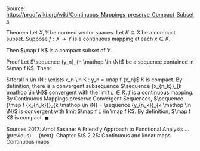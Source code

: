 # 

Source: https://proofwiki.org/wiki/Continuous_Mappings_preserve_Compact_Subsets

Theorem
Let $X, Y$ be normed vector spaces.
Let $K \subseteq X$ be a compact subset.
Suppose $f : X \to Y$ is a continuous mapping at each $x \in K$.

Then $\map f K$ is a compact subset of $Y$.


Proof
Let $\sequence {y_n}_{n \mathop \in \N}$ be a sequence contained in $\map f K$.
Then:

$\forall n \in \N : \exists x_n \in K : y_n = \map f {x_n}$
$K$ is compact.
By definition, there is a convergent subsequence $\sequence {x_{n_k}}_{k \mathop \in \N}$ convergent with the limit $L \in K$.
$f$ is a continuous mapping.
By Continuous Mappings preserve Convergent Sequences, $\sequence {\map f {x_{n_k}}}_{k \mathop \in \N} = \sequence {y_{n_k}}_{k \mathop \in \N}$ is convergent with limit $\map f L \in \map f K$.
By definition, $\map f K$ is compact.
$\blacksquare$

Sources
2017: Amol Sasane: A Friendly Approach to Functional Analysis ... (previous) ... (next): Chapter $\S 2.2$: Continuous and linear maps. Continuous maps




